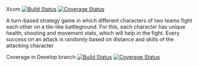 Xcom
[![Build Status](https://travis-ci.com/FireWAV3/XCOM.svg?branch=main)](https://travis-ci.com/FireWAV3/XCOM)
[![Coverage Status](https://coveralls.io/repos/github/FireWAV3/XCOM/badge.svg?branch=main)](https://coveralls.io/github/FireWAV3/XCOM?branch=main)

A turn-based strategy game in which different characters of two teams fight each other on a tile-like battleground.
For this, each character has unique health, shooting and movement stats, which will help in the fight.
Every success on an attack is randomly based on distance and skills of the attacking character

Coverage in Develop branch
[![Build Status](https://travis-ci.com/FireWAV3/XCOM.svg?branch=Develop)](https://travis-ci.com/FireWAV3/XCOM)
[![Coverage Status](https://coveralls.io/repos/github/FireWAV3/XCOM/badge.svg?branch=Develop)](https://coveralls.io/github/FireWAV3/XCOM?branch=Develop)
